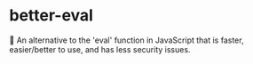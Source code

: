# better-eval
🔧 An alternative to the 'eval' function in JavaScript that is faster, easier/better to use, and has less security issues.
